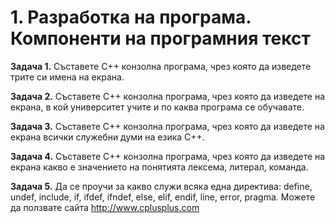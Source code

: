# 1. Разработка на програма. Компоненти на програмния текст

**Задача 1.** Съставете С++ конзолна програма, чрез която да изведете трите си имена на екрана.

**Задача 2.** Съставете С++ конзолна програма, чрез която да изведете на екрана, в кой университет учите и по каква програма се обучавате.

**Задача 3.** Съставете С++ конзолна програма, чрез която да изведете на екрана всички служебни думи на езика С++.

**Задача 4.** Съставете С++ конзолна програма, чрез която да изведете на екрана какво е значението на понятията лексема, литерал, команда.

**Задача 5.** Да се проучи за какво служи всяка една директива: define, undef, include, if, ifdef, ifndef, else, elif, endif, line, error, pragma. Можете да ползвате сайта http://www.cplusplus.com

